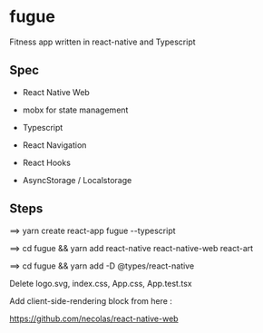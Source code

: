 # fugue

Fitness app written in react-native and Typescript

## Spec

- React Native Web

- mobx for state management

- Typescript

- React Navigation

- React Hooks

- AsyncStorage / Localstorage

## Steps

==> yarn create react-app fugue --typescript


==> cd fugue && yarn add react-native react-native-web react-art


==> cd fugue && yarn add -D @types/react-native

Delete logo.svg, index.css, App.css, App.test.tsx


Add client-side-rendering block from here : 

https://github.com/necolas/react-native-web